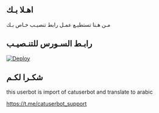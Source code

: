 ## اهـلا بـك
مـن هـنا تستطيـع عمـل رابط تنصيـب خـاص بـك

## رابـط السـورس للتنـصيـب

[![Deploy](https://www.herokucdn.com/deploy/button.svg)](https://heroku.com/deploy?template=https://github.com/SMNNS/jmthon)

## شكـرا لكـم 


this userbot is import of catuserbot and translate to arabic

https://t.me/catuserbot_support
